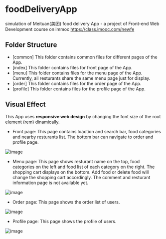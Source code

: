 # foodDeliveryApp
simulation of Meituan(美团) food delivery App - a project of Front-end Web Development course on immoc https://class.imooc.com/newfe

## Folder Structure
* [common] This folder contains common files for different pages of the App.
* [index] This folder contains files for front page of the App.
* [menu] This folder contains files for the menu page of the App. Currently, all resturants share the same menu page just for display.
* [order] This folder contains files for the order page of the App.
* [profile] This folder contains files for the profile page of the App.

## Visual Effect
This App uses **responsive web design** by changing the font size of the root element (rem) dinamically.
- Front page: This page contains loaction and search bar, food categories and nearby resturants list. The bottom bar can navigate to order and profile page.

![image](https://user-images.githubusercontent.com/20355911/135053128-59ec68a4-76e3-4068-935b-8ad7d271ac78.png)
- Menu page:  This page shows resturant name on the top, food categories on the left and food list of each category on the right. The shopping cart displays on the bottom. Add food or delete food will change the shopping cart accordingly. The comment and resturant information page is not available yet.

![image](https://user-images.githubusercontent.com/20355911/135055496-545ffb92-13ba-4b50-aa63-6d13b709fc2a.png)
- Order page: This page shows the order list of users.

![image](https://user-images.githubusercontent.com/20355911/135055752-b1caa233-8804-4fbd-91b8-a849de42f374.png)
- Profile page: This page shows the profile of users.

![image](https://user-images.githubusercontent.com/20355911/135055891-56ec0a64-9064-4e18-8d04-7ac7a173c783.png)





